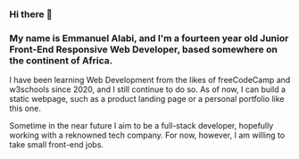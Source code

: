 ### Hi there 👋
<h3> My name is Emmanuel Alabi, and I'm a fourteen year old Junior Front-End Responsive Web Developer, based somewhere on the continent of Africa.</h3>
<p>

I have been learning Web Development from the likes of freeCodeCamp and w3schools since 2020, and I still continue to do so. As of now, I can build a static webpage, such as a product landing page or a personal portfolio like this one.

Sometime in the near future I aim to be a full-stack developer, hopefully working with a reknowned tech company. For now, however, I am willing to take small front-end jobs.
<!--
**Emman29/emman29** is a ✨ _special_ ✨ repository because its `README.md` (this file) appears on your GitHub profile.

Here are some ideas to get you started:

- 🔭 I’m currently working on ...
- 🌱 I’m currently learning ...
- 👯 I’m looking to collaborate on ...
- 🤔 I’m looking for help with ...
- 💬 Ask me about ...
- 📫 How to reach me: ...
- 😄 Pronouns: ...
- ⚡ Fun fact: ...
-->
